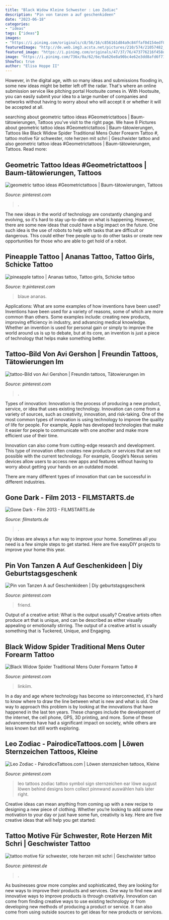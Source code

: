 ```yaml
---
title: "Black Widow Kleine Schwester : Leo Zodiac"
description: "Pin von tanzen a auf geschenkideen"
date: "2023-06-18"
categories:
- "ideas"
tags: ["ideas"]
images:
- "https://i.pinimg.com/originals/c8/56/16/c856161d84a9c84ffaf0d154edf0394a.jpg"
featuredImage: "http://de.web.img3.acsta.net/pictures/210/574/21057482_20131113163819831.jpg"
featured_image: "https://i.pinimg.com/originals/47/37/76/473776216f458d6c197ced6bbdff8549.jpg"
image: "https://i.pinimg.com/736x/0a/62/6e/0a626e8a90bc4e62e3dd8afd6f711d12.jpg"
ShowToc: true
author: "Elisa Hoppe II"
---
```



However, in the digital age, with so many ideas and submissions flooding in, some new ideas might be better left off the radar. That's where an online submission service like pitching portal Hootsuite comes in. With Hootsuite, you can easily submit your idea to a large number of companies and networks without having to worry about who will accept it or whether it will be accepted at all.

	

		
searching about geometric tattoo ideas #Geometrictattoos | Baum-tätowierungen, Tattoos you've visit to the right page. We have 8 Pictures about geometric tattoo ideas #Geometrictattoos | Baum-tätowierungen, Tattoos like Black Widow Spider Traditional Mens Outer Forearm Tattoo #, tattoo motive für schwester, rote herzen mit schri | Geschwister tattoo and also geometric tattoo ideas #Geometrictattoos | Baum-tätowierungen, Tattoos. Read more:
		
    
## Geometric Tattoo Ideas #Geometrictattoos | Baum-tätowierungen, Tattoos

<img loading=lazy src="https://i.pinimg.com/originals/c8/56/16/c856161d84a9c84ffaf0d154edf0394a.jpg" onerror="this.onerror=null;this.src='https://tse4.mm.bing.net/th?id=OIP.GpGc7ImtIQwsIzhOxNF5awHaKW&amp;pid=15.1';" alt="geometric tattoo ideas #Geometrictattoos | Baum-tätowierungen, Tattoos">

_Source: pinterest.com_

>. 

	

The new ideas in the world of technology are constantly changing and evolving, so it's hard to stay up-to-date on what is happening. However, there are some new ideas that could have a big impact on the future. One such idea is the use of robots to help with tasks that are difficult or dangerous. This could either free people up to do other tasks or create new opportunities for those who are able to get hold of a robot.

    
## Pineapple Tattoo | Ananas Tattoo, Tattoo Girls, Schicke Tattoo

<img loading=lazy src="https://i.pinimg.com/474x/7d/be/78/7dbe78a3646a0b079880be0ed9305754.jpg" onerror="this.onerror=null;this.src='https://tse1.mm.bing.net/th?id=OIP.QNUQvklOAZw1Fx6smvU4aAAAAA&amp;pid=15.1';" alt="pineapple tattoo | Ananas tattoo, Tattoo girls, Schicke tattoo">

_Source: tr.pinterest.com_

>blaue ananas. 

	

Applications: What are some examples of how inventions have been used?
Inventions have been used for a variety of reasons, some of which are more common than others. Some examples include: creating new products, improving efficiency in industry, and advancing medical knowledge. Whether an invention is used for personal gain or simply to improve the world around us is up to debate, but at its core, an invention is just a piece of technology that helps make something better.

    
## Tattoo-Bild Von Avi Gershon | Freundin Tattoos, Tätowierungen Im

<img loading=lazy src="https://i.pinimg.com/originals/78/30/bf/7830bf59e6359772ad0c4a7fda412d0f.jpg" onerror="this.onerror=null;this.src='https://tse3.mm.bing.net/th?id=OIP.JJ14g7Qs7-d7qY9Tf4271gHaHa&amp;pid=15.1';" alt="tattoo-Bild von Avi Gershon | Freundin tattoos, Tätowierungen im">

_Source: pinterest.com_

>. 

	

Types of innovation:
Innovation is the process of producing a new product, service, or idea that uses existing technology. Innovation can come from a variety of sources, such as creativity, innovation, and risk-taking. 
One of the most common types of innovation is using technology to improve the quality of life for people. For example, Apple has developed technologies that make it easier for people to communicate with one another and make more efficient use of their time. 

Innovation can also come from cutting-edge research and development. This type of innovation often creates new products or services that are not possible with the current technology. For example, Google’s Nexus series devices allow users to access new apps and features without having to worry about getting your hands on an outdated model. 

There are many different types of innovation that can be successful in different industries.

    
## Gone Dark - Film 2013 - FILMSTARTS.de

<img loading=lazy src="http://de.web.img3.acsta.net/pictures/210/574/21057482_20131113163819831.jpg" onerror="this.onerror=null;this.src='https://tse1.mm.bing.net/th?id=OIP.jc_-wiUVcQ--bGbYrcMhFwHaJ4&amp;pid=15.1';" alt="Gone Dark - Film 2013 - FILMSTARTS.de">

_Source: filmstarts.de_

>. 

	

Diy ideas are always a fun way to improve your home. Sometimes all you need is a few simple steps to get started. Here are five easyDIY projects to improve your home this year.

    
## Pin Von Tanzen A Auf Geschenkideen | Diy Geburtstagsgeschenk

<img loading=lazy src="https://i.pinimg.com/736x/0a/62/6e/0a626e8a90bc4e62e3dd8afd6f711d12.jpg" onerror="this.onerror=null;this.src='https://tse1.mm.bing.net/th?id=OIP.x1Qe4lwnYnXcLrUUyHt2oAHaFj&amp;pid=15.1';" alt="Pin von Tanzen A auf Geschenkideen | Diy geburtstagsgeschenk">

_Source: pinterest.com_

>friend. 

	

Output of a creative artist: What is the output usually?
Creative artists often produce art that is unique, and can be described as either visually appealing or emotionally stirring. The output of a creative artist is usually something that is Tuckered, Unique, and Engaging.

    
## Black Widow Spider Traditional Mens Outer Forearm Tattoo #

<img loading=lazy src="https://i.pinimg.com/originals/47/37/76/473776216f458d6c197ced6bbdff8549.jpg" onerror="this.onerror=null;this.src='https://tse2.mm.bing.net/th?id=OIP.SctIFVNasF6GhrvfLOvEVQHaQ4&amp;pid=15.1';" alt="Black Widow Spider Traditional Mens Outer Forearm Tattoo #">

_Source: pinterest.com_

>linkiim. 

	

In a day and age where technology has become so interconnected, it's hard to know where to draw the line between what is new and what is old. One way to approach this problem is by looking at the innovations that have happened in the last ten years. These changes include the development of the internet, the cell phone, GPS, 3D printing, and more. Some of these advancements have had a significant impact on society, while others are less known but still worth exploring.

    
## Leo Zodiac - PairodiceTattoos.com | Löwen Sternzeichen Tattoos, Kleine

<img loading=lazy src="https://i.pinimg.com/originals/74/77/fd/7477fdf607330e654aac4cd2b5a7685f.jpg" onerror="this.onerror=null;this.src='https://tse4.mm.bing.net/th?id=OIP.-BLb8q4BR7-qjZdeiFfrgwHaJ3&amp;pid=15.1';" alt="Leo Zodiac - PairodiceTattoos.com | Löwen sternzeichen tattoos, Kleine">

_Source: pinterest.com_

>leo tattoos zodiac tattoo symbol sign sternzeichen ear löwe august löwen behind designs born collect pinnwand auswählen hals later right. 

	

Creative ideas can mean anything from coming up with a new recipe to designing a new piece of clothing. Whether you’re looking to add some new motivation to your day or just have some fun, creativity is key. Here are five creative ideas that will help you get started: 

    
## Tattoo Motive Für Schwester, Rote Herzen Mit Schri | Geschwister Tattoo

<img loading=lazy src="https://i.pinimg.com/originals/10/fc/a5/10fca53989e44f24dd033cae33fc34d9.jpg" onerror="this.onerror=null;this.src='https://tse4.mm.bing.net/th?id=OIP.WfsGAAL803sC89RxO5ba8gHaHa&amp;pid=15.1';" alt="tattoo motive für schwester, rote herzen mit schri | Geschwister tattoo">

_Source: pinterest.de_

>. 

	

As businesses grow more complex and sophisticated, they are looking for new ways to improve their products and services. One way to find new and innovative ways to improve products is through creativity. Innovation can come from finding creative ways to use existing technology or from developing new methods of producing a product or service. It can also come from using outside sources to get ideas for new products or services.

